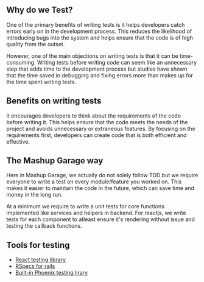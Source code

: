 ## Why do we Test?

One of the primary benefits of writing tests is it helps developers catch errors early on in the development process. This reduces the likelihood of introducing bugs into the system and helps ensure that the code is of high quality from the outset.

However, one of the main objections on writing tests is that it can be time-consuming. Writing tests before writing code can seem like an unnecessary step that adds time to the development process but studies have shown that the time saved in debugging and fixing errors more than makes up for the time spent writing tests.

## Benefits on writing tests

It encourages developers to think about the requirements of the code before writing it. This helps ensure that the code meets the needs of the project and avoids unnecessary or extraneous features. By focusing on the requirements first, developers can create code that is both efficient and effective.

## The Mashup Garage way

Here in Mashup Garage, we actually do not solely follow TDD but we require everyone to write a test on every module/feature you worked on. This makes it easier to maintain the code in the future, which can save time and money in the long run.

At a minimum we require to write a unit tests for core functions implemented like services and helpers in backend. For reactjs, we write tests for each component to atleast ensure it's rendering without issue and testing the callback functions.

## Tools for testing

- [React testing library](/standards/tests/react-testing-guidelines.md)
- [RSpecs for rails](/standards/tests/ruby-rails-testing-guidelines.md)
- [Built-in Phoenix testing lirary](/standards/github/phoenix-testing.md)
